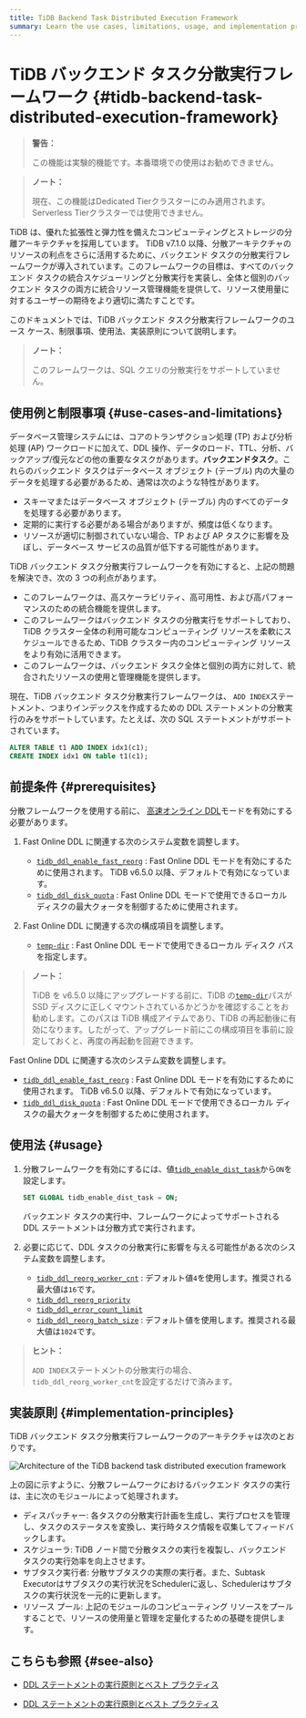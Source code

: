 ```yaml
---
title: TiDB Backend Task Distributed Execution Framework
summary: Learn the use cases, limitations, usage, and implementation principles of the TiDB backend task distributed execution framework.
---
```


# TiDB バックエンド タスク分散実行フレームワーク {#tidb-backend-task-distributed-execution-framework}

> **警告：**
>
> この機能は実験的機能です。本番環境での使用はお勧めできません。

<CustomContent platform="tidb-cloud">

> **ノート：**
>
> 現在、この機能はDedicated Tierクラスターにのみ適用されます。Serverless Tierクラスターでは使用できません。

</CustomContent>

TiDB は、優れた拡張性と弾力性を備えたコンピューティングとストレージの分離アーキテクチャを採用しています。 TiDB v7.1.0 以降、分散アーキテクチャのリソースの利点をさらに活用するために、バックエンド タスクの分散実行フレームワークが導入されています。このフレームワークの目標は、すべてのバックエンド タスクの統合スケジューリングと分散実行を実装し、全体と個別のバックエンド タスクの両方に統合リソース管理機能を提供して、リソース使用量に対するユーザーの期待をより適切に満たすことです。

このドキュメントでは、TiDB バックエンド タスク分散実行フレームワークのユース ケース、制限事項、使用法、実装原則について説明します。

> **ノート：**
>
> このフレームワークは、SQL クエリの分散実行をサポートしていません。

## 使用例と制限事項 {#use-cases-and-limitations}

データベース管理システムには、コアのトランザクション処理 (TP) および分析処理 (AP) ワークロードに加えて、DDL 操作、データのロード、TTL、分析、バックアップ/復元などの他の重要なタスクがあります。**バックエンドタスク**。これらのバックエンド タスクはデータベース オブジェクト (テーブル) 内の大量のデータを処理する必要があるため、通常は次のような特性があります。

-   スキーマまたはデータベース オブジェクト (テーブル) 内のすべてのデータを処理する必要があります。
-   定期的に実行する必要がある場合がありますが、頻度は低くなります。
-   リソースが適切に制御されていない場合、TP および AP タスクに影響を及ぼし、データベース サービスの品質が低下する可能性があります。

TiDB バックエンド タスク分散実行フレームワークを有効にすると、上記の問題を解決でき、次の 3 つの利点があります。

-   このフレームワークは、高スケーラビリティ、高可用性、および高パフォーマンスのための統合機能を提供します。
-   このフレームワークはバックエンド タスクの分散実行をサポートしており、TiDB クラスター全体の利用可能なコンピューティング リソースを柔軟にスケジュールできるため、TiDB クラスター内のコンピューティング リソースをより有効に活用できます。
-   このフレームワークは、バックエンド タスク全体と個別の両方に対して、統合されたリソースの使用と管理機能を提供します。

現在、TiDB バックエンド タスク分散実行フレームワークは、 `ADD INDEX`ステートメント、つまりインデックスを作成するための DDL ステートメントの分散実行のみをサポートしています。たとえば、次の SQL ステートメントがサポートされています。

```sql
ALTER TABLE t1 ADD INDEX idx1(c1);
CREATE INDEX idx1 ON table t1(c1);
```

## 前提条件 {#prerequisites}

分散フレームワークを使用する前に、 [<a href="/system-variables.md#tidb_ddl_enable_fast_reorg-new-in-v630">高速オンライン DDL</a>](/system-variables.md#tidb_ddl_enable_fast_reorg-new-in-v630)モードを有効にする必要があります。

<CustomContent platform="tidb">

1.  Fast Online DDL に関連する次のシステム変数を調整します。

    -   [<a href="/system-variables.md#tidb_ddl_enable_fast_reorg-new-in-v630">`tidb_ddl_enable_fast_reorg`</a>](/system-variables.md#tidb_ddl_enable_fast_reorg-new-in-v630) : Fast Online DDL モードを有効にするために使用されます。 TiDB v6.5.0 以降、デフォルトで有効になっています。
    -   [<a href="/system-variables.md#tidb_ddl_disk_quota-new-in-v630">`tidb_ddl_disk_quota`</a>](/system-variables.md#tidb_ddl_disk_quota-new-in-v630) : Fast Online DDL モードで使用できるローカル ディスクの最大クォータを制御するために使用されます。

2.  Fast Online DDL に関連する次の構成項目を調整します。

    -   [<a href="/tidb-configuration-file.md#temp-dir-new-in-v630">`temp-dir`</a>](/tidb-configuration-file.md#temp-dir-new-in-v630) : Fast Online DDL モードで使用できるローカル ディスク パスを指定します。

> **ノート：**
>
> TiDB を v6.5.0 以降にアップグレードする前に、TiDB の[<a href="/tidb-configuration-file.md#temp-dir-new-in-v630">`temp-dir`</a>](/tidb-configuration-file.md#temp-dir-new-in-v630)パスが SSD ディスクに正しくマウントされているかどうかを確認することをお勧めします。このパスは TiDB 構成アイテムであり、TiDB の再起動後に有効になります。したがって、アップグレード前にこの構成項目を事前に設定しておくと、再度の再起動を回避できます。

</CustomContent>

<CustomContent platform="tidb-cloud">

Fast Online DDL に関連する次のシステム変数を調整します。

-   [<a href="/system-variables.md#tidb_ddl_enable_fast_reorg-new-in-v630">`tidb_ddl_enable_fast_reorg`</a>](/system-variables.md#tidb_ddl_enable_fast_reorg-new-in-v630) : Fast Online DDL モードを有効にするために使用されます。 TiDB v6.5.0 以降、デフォルトで有効になっています。
-   [<a href="/system-variables.md#tidb_ddl_disk_quota-new-in-v630">`tidb_ddl_disk_quota`</a>](/system-variables.md#tidb_ddl_disk_quota-new-in-v630) : Fast Online DDL モードで使用できるローカル ディスクの最大クォータを制御するために使用されます。

</CustomContent>

## 使用法 {#usage}

1.  分散フレームワークを有効にするには、値[<a href="/system-variables.md#tidb_enable_dist_task-new-in-v710">`tidb_enable_dist_task`</a>](/system-variables.md#tidb_enable_dist_task-new-in-v710)から`ON`を設定します。

    ```sql
    SET GLOBAL tidb_enable_dist_task = ON;
    ```

    バックエンド タスクの実行中、フレームワークによってサポートされる DDL ステートメントは分散方式で実行されます。

2.  必要に応じて、DDL タスクの分散実行に影響を与える可能性がある次のシステム変数を調整します。

    -   [<a href="/system-variables.md#tidb_ddl_reorg_worker_cnt">`tidb_ddl_reorg_worker_cnt`</a>](/system-variables.md#tidb_ddl_reorg_worker_cnt) : デフォルト値`4`を使用します。推奨される最大値は`16`です。
    -   [<a href="/system-variables.md#tidb_ddl_reorg_priority">`tidb_ddl_reorg_priority`</a>](/system-variables.md#tidb_ddl_reorg_priority)
    -   [<a href="/system-variables.md#tidb_ddl_error_count_limit">`tidb_ddl_error_count_limit`</a>](/system-variables.md#tidb_ddl_error_count_limit)
    -   [<a href="/system-variables.md#tidb_ddl_reorg_batch_size">`tidb_ddl_reorg_batch_size`</a>](/system-variables.md#tidb_ddl_reorg_batch_size) : デフォルト値を使用します。推奨される最大値は`1024`です。

> **ヒント：**
>
> `ADD INDEX`ステートメントの分散実行の場合、 `tidb_ddl_reorg_worker_cnt`を設定するだけで済みます。

## 実装原則 {#implementation-principles}

TiDB バックエンド タスク分散実行フレームワークのアーキテクチャは次のとおりです。

![Architecture of the TiDB backend task distributed execution framework](/media/dist-task/dist-task-architect.jpg)

上の図に示すように、分散フレームワークにおけるバックエンド タスクの実行は、主に次のモジュールによって処理されます。

-   ディスパッチャー: 各タスクの分散実行計画を生成し、実行プロセスを管理し、タスクのステータスを変換し、実行時タスク情報を収集してフィードバックします。
-   スケジューラ: TiDB ノード間で分散タスクの実行を複製し、バックエンド タスクの実行効率を向上させます。
-   サブタスク実行者: 分散サブタスクの実際の実行者。また、Subtask Executorはサブタスクの実行状況をSchedulerに返し、Schedulerはサブタスクの実行状況を一元的に更新します。
-   リソース プール: 上記のモジュールのコンピューティング リソースをプールすることで、リソースの使用量と管理を定量化するための基礎を提供します。

## こちらも参照 {#see-also}

<CustomContent platform="tidb">

-   [<a href="/ddl-introduction.md">DDL ステートメントの実行原則とベスト プラクティス</a>](/ddl-introduction.md)

</CustomContent>
<CustomContent platform="tidb-cloud">

-   [<a href="https://docs.pingcap.com/tidb/stable/ddl-introduction">DDL ステートメントの実行原則とベスト プラクティス</a>](https://docs.pingcap.com/tidb/stable/ddl-introduction)

</CustomContent>
